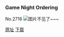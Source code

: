 ### Game Night Ordering
No.2716
![图片不见了~~~](https://imgs.xkcd.com/comics/game_night_ordering.png)

[原址](https://xkcd.com//2716) [下载](https://imgs.xkcd.com/comics/game_night_ordering.png)

